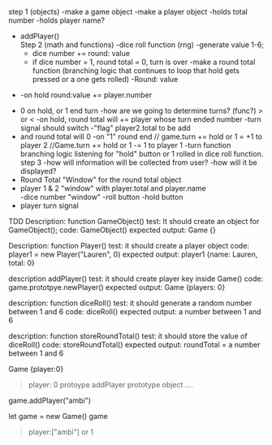 step 1 (objects)
-make a game object
-make a player object
  -holds total number
  -holds player name?
- addPlayer()  
Step 2 (math and functions)
-dice roll function (rng)
  -generate value 1-6;
  - dice number += round: value
  - if dice number = 1, round total = 0, turn is over
-make a round total function (branching logic that continues to loop that hold gets pressed or a one gets rolled) 
  -Round: value 
 * -on hold round:value  += player.number 
  - 0 on hold, or 1 end turn
-how are we going to determine turns? (func?) > or <
  -on hold, round total will += player whose turn ended number
  -turn signal should switch 
  -"flag" player2.total to be add
  - and round total will 0
  -on "1" round end 
  // game.turn += hold or 1 = +1 to player 2
  //Game.turn += hold or 1 -= 1  to player 1
-turn function
  branching logic listening for "hold" button
  or
  1 rolled in dice roll function. 
step 3
  -how will information will be collected from user?
  -how will it be displayed?
- Round Total "Window" for the round total object
- player 1 & 2 "window" with player.total and player.name  
-dice number "window"
-roll button
-hold button
- player turn signal

TDD
Description: function GameObject()
test: It should create an object for GameObject(); 
code: GameObject()
expected output: Game {}

Description: function Player()
test: it should create a player object
code: player1 = new Player("Lauren", 0)
expected output: player1 {name: Lauren, total: 0}

description addPlayer()
test:  it should create player key inside Game()
code: game.prototpye.newPlayer()
expected output: Game {players: 0}

description: function diceRoll()
test: it should generate a random number between 1 and 6
code: diceRoll()
expected output: a number between 1 and 6

description: function storeRoundTotal()
test: it should store the value of diceRoll()
code: storeRoundTotal()
expected output: roundTotal = a number between 1 and 6



Game {player:0}
> player: 0
>protoype
>addPlayer
>prototype
>object
>....



game.addPlayer("ambi")

let game = new Game()
game
>player:["ambi"] or 1



